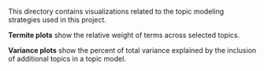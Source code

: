 This directory contains visualizations related to the topic modeling strategies used in this project. 

**Termite plots** show the relative weight of terms across selected topics.

**Variance plots** show the percent of total variance explained by the inclusion of additional topics in a topic model.
